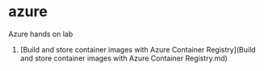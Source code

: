 # azure
Azure hands on lab

1. [Build and store container images with Azure Container Registry](Build and store container images with Azure Container Registry.md)
